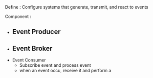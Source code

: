 Define :  Configure systems that generate, transmit, and react to events 

Component : 
- Event Producer 
	- 
- Event Broker 
	- 
- Event Consumer 
	- Subscribe event and process event 
	- when an event occu, receive it and perform a